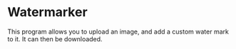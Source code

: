 # Watermarker
This program allows you to upload an image, and add a custom water mark to it.  It can then be downloaded.

